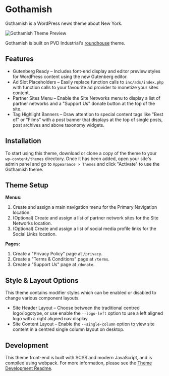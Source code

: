# Gothamish

Gothamish is a WordPress news theme about New York.

![Gothamish Theme Preview](https://ian.pvdindustrial.com/wp-content/uploads/2019/01/gothamish_single-post-768x2179.png)

Gothamish is built on PVD Industrial's [roundhouse](https://github.com/ian-pvd/roundhouse) theme.

## Features
- Gutenberg Ready – Includes font-end display and editor preview styles for WordPress content using the new Gutenberg editor.
- Ad Slot Placeholders – Easily replace function calls to `inc/ads/index.php` with function calls to your favourite ad provider to monetize your sites content.
- Partner Sites Menu – Enable the Site Networks menu to display a list of partner networks and a "Support Us" donate button at the top of the site.
- Tag Highlight Banners – Draw attention to special content tags like "Best of" or "Films" with a post banner that displays at the top of single posts, post archives and above taxonomy widgets.

## Installation
To start using this theme, download or clone a copy of the theme to your `wp-content/themes` directory. Once it has been added, open your site's admin panel and go to `Appearance > Themes` and click "Activate" to use the Gothamish theme.

## Theme Setup
**Menus:**
1. Create and assign a main navigation menu for the Primary Navigation location.
2. (Optional) Create and assign a list of partner network sites for the Site Networks location.
3. (Optional) Create and assign a list of social media profile links for the Social Links location.

**Pages:**
1. Create a "Privacy Policy" page at `/privacy`.
2. Create a "Terms & Conditions" page at `/terms`.
3. Create a "Support Us" page at `/donate`.

## Style & Layout Options
This theme contains modifier styles which can be enabled or disabled to change various component layouts.
- Site Header Layout – Choose between the traditional centred logo/logotype, or use enable the `--logo-left` option to use a left aligned logo with a right aligned nav display.
- Site Content Layout – Enable the `--single-column` option to view site content in a centred single column layout on desktop.

## Development
This theme front-end is built with SCSS and modern JavaScript, and is compiled using webpack. For more information, please see the [Theme Development Readme](./assets/README.md).

